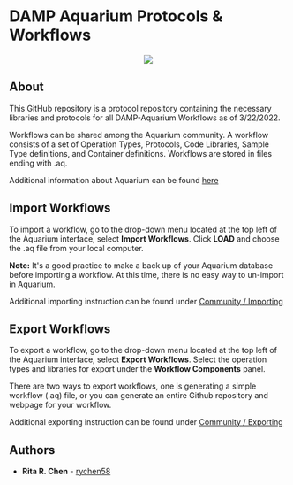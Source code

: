 # DAMP Aquarium Protocols & Workflows
<p align="center">
  <img src="https://user-images.githubusercontent.com/32885235/95505810-fb33c200-097c-11eb-9cb9-3f299bb68920.png" />
</p>

## About
This GitHub repository is a protocol repository containing the necessary libraries and protocols for all DAMP-Aquarium Workflows as of 3/22/2022.

Workflows can be shared among the Aquarium community. A workflow consists of a set of Operation Types, Protocols, Code Libraries, Sample Type definitions, and Container definitions. Workflows are stored in files ending with .aq.

Additional information about Aquarium can be found [here](https://www.aquarium.bio/#)

## Import Workflows
To import a workflow, go to the drop-down menu located at the top left of the Aquarium interface, select **Import Workflows**. Click **LOAD** and choose the .aq file from your local computer.

**Note:** It's a good practice to make a back up of your Aquarium database before importing a workflow. At this time, there is no easy way to un-import in Aquarium.

Additional importing instruction can be found under [Community / Importing](https://www.aquarium.bio/)

## Export Workflows
To export a workflow, go to the drop-down menu located at the top left of the Aquarium interface, select **Export Workflows**. Select the operation types and libraries for export under the **Workflow Components** panel.

There are two ways to export workflows, one is generating a simple workflow (.aq) file, or you can generate an entire Github repository and webpage for your workflow.

Additional exporting instruction can be found under  [Community / Exporting](https://www.aquarium.bio/)

## Authors
* **Rita R. Chen** - [rychen58](https://github.com/rychen58)
